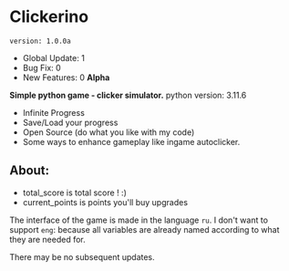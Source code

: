 # Clickerino

`version: 1.0.0a`
- Global Update: 1
- Bug Fix: 0
- New Features: 0
**Alpha**

**Simple python game - clicker simulator.**
python version: 3.11.6

- Infinite Progress
- Save/Load your progress
- Open Source (do what you like with my code)
- Some ways to enhance gameplay like ingame autoclicker.

## About:

- total_score is total score ! :)
- current_points is points you'll buy upgrades

The interface of the game is made in the language `ru`. I don't want to support `eng`:
because all variables are already named according to what they are needed for.

There may be no subsequent updates.
